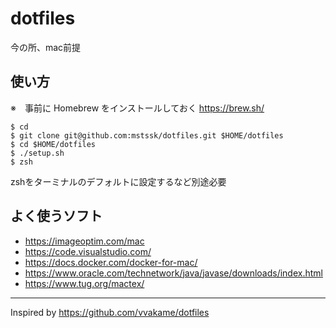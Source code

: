 # dotfiles

今の所、mac前提

## 使い方

※　事前に Homebrew をインストールしておく https://brew.sh/ 

```
$ cd
$ git clone git@github.com:mstssk/dotfiles.git $HOME/dotfiles
$ cd $HOME/dotfiles
$ ./setup.sh
$ zsh
```

zshをターミナルのデフォルトに設定するなど別途必要

## よく使うソフト

- https://imageoptim.com/mac
- https://code.visualstudio.com/
- https://docs.docker.com/docker-for-mac/
- https://www.oracle.com/technetwork/java/javase/downloads/index.html
- https://www.tug.org/mactex/

----

Inspired by https://github.com/vvakame/dotfiles
